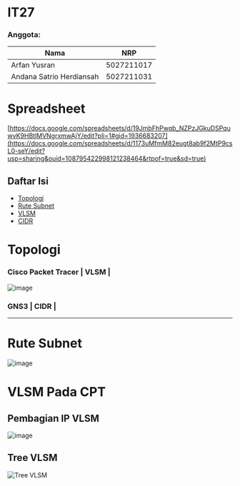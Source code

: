 # IT27
### Anggota: 
Nama | NRP 
--- | --- 
Arfan Yusran | 5027211017 
Andana Satrio Herdiansah | 5027211031

# Spreadsheet
[https://docs.google.com/spreadsheets/d/19JmbFhPwqb_NZPzJGkuDSPquwvK9HBtlMVNgrxmwAjY/edit?pli=1#gid=1936683207](https://docs.google.com/spreadsheets/d/1173uMfmM82eugt8ab9f2MtP9csL0-seY/edit?usp=sharing&ouid=108795422998121238464&rtpof=true&sd=true)

## Daftar Isi 
- [Topologi](#topologi)
- [Rute Subnet](#rute-subnet)
- [VLSM](#vlsm-pada-cpt)
- [CIDR](#cidr)

# Topologi
### Cisco Packet Tracer | VLSM |
![image](https://github.com/jezz16/Jarkom-2023/assets/99706251/22973447-6711-44b3-aad7-46a2970e745a)


### GNS3 | CIDR |
---

# Rute Subnet
![image](https://github.com/jezz16/Jarkom-2023/assets/99706251/3a14fd38-6188-4ae1-83f5-2e9ea2f49539)


# VLSM Pada CPT 
## Pembagian IP VLSM
![image](https://github.com/jezz16/Jarkom-2023/assets/99706251/e1e3fefd-b471-4918-9f83-0e87c7cb7395)


## Tree VLSM
![Tree VLSM](https://github.com/jezz16/Jarkom-2023/assets/99706251/8c7a1cae-07ff-453f-9903-a11b7eb71d27)
